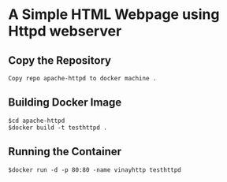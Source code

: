 # A Simple HTML Webpage using Httpd webserver

## Copy the Repository

```
Copy repo apache-httpd to docker machine . 
```

## Building Docker Image

```
$cd apache-httpd
$docker build -t testhttpd .
```

## Running the Container

```
$docker run -d -p 80:80 -name vinayhttp testhttpd
```

